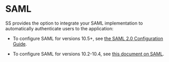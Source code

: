 [title]: # (SAML)
[tags]: # (XXX)
[priority]: # (20)

# SAML

SS provides the option to integrate your SAML implementation to automatically authenticate users to the application:

- To configure SAML for versions 10.5+, see [the SAML 2.0 Configuration Guide](https://thycotic.force.com/support/s/article/SS-SAML-Config-Guide).

- To configure SAML for versions 10.2-10.4, see [this document on SAML](https://updates.thycotic.net/secretserver/documents/SS_SAMLConfiguration.pdf).

